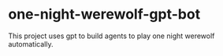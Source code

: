 # one-night-werewolf-gpt-bot
This project uses gpt to build agents to play one night werewolf automatically. 
